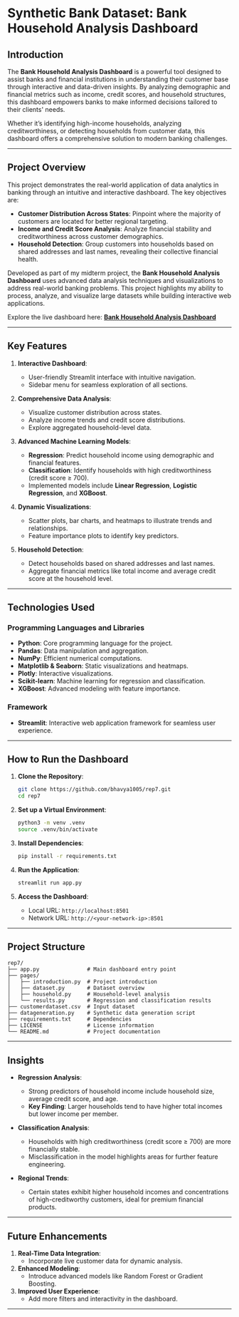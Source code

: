 # **Synthetic Bank Dataset: Bank Household Analysis Dashboard**

## **Introduction**
The **Bank Household Analysis Dashboard** is a powerful tool designed to assist banks and financial institutions in understanding their customer base through interactive and data-driven insights. By analyzing demographic and financial metrics such as income, credit scores, and household structures, this dashboard empowers banks to make informed decisions tailored to their clients' needs.

Whether it’s identifying high-income households, analyzing creditworthiness, or detecting households from customer data, this dashboard offers a comprehensive solution to modern banking challenges.

---

## **Project Overview**
This project demonstrates the real-world application of data analytics in banking through an intuitive and interactive dashboard. The key objectives are:
- **Customer Distribution Across States**: Pinpoint where the majority of customers are located for better regional targeting.
- **Income and Credit Score Analysis**: Analyze financial stability and creditworthiness across customer demographics.
- **Household Detection**: Group customers into households based on shared addresses and last names, revealing their collective financial health.

Developed as part of my midterm project, the **Bank Household Analysis Dashboard** uses advanced data analysis techniques and visualizations to address real-world banking problems. This project highlights my ability to process, analyze, and visualize large datasets while building interactive web applications.

Explore the live dashboard here: **[Bank Household Analysis Dashboard](https://bankhouseholdresearchbhavyachawla.streamlit.app/Analysis_and_Results)**

---

## **Key Features**
1. **Interactive Dashboard**:
   - User-friendly Streamlit interface with intuitive navigation.
   - Sidebar menu for seamless exploration of all sections.

2. **Comprehensive Data Analysis**:
   - Visualize customer distribution across states.
   - Analyze income trends and credit score distributions.
   - Explore aggregated household-level data.

3. **Advanced Machine Learning Models**:
   - **Regression**: Predict household income using demographic and financial features.  
   - **Classification**: Identify households with high creditworthiness (credit score ≥ 700).  
   - Implemented models include **Linear Regression**, **Logistic Regression**, and **XGBoost**.  

4. **Dynamic Visualizations**:
   - Scatter plots, bar charts, and heatmaps to illustrate trends and relationships.
   - Feature importance plots to identify key predictors.

5. **Household Detection**:
   - Detect households based on shared addresses and last names.
   - Aggregate financial metrics like total income and average credit score at the household level.

---

## **Technologies Used**
### **Programming Languages and Libraries**
- **Python**: Core programming language for the project.
- **Pandas**: Data manipulation and aggregation.
- **NumPy**: Efficient numerical computations.
- **Matplotlib & Seaborn**: Static visualizations and heatmaps.
- **Plotly**: Interactive visualizations.
- **Scikit-learn**: Machine learning for regression and classification.
- **XGBoost**: Advanced modeling with feature importance.

### **Framework**
- **Streamlit**: Interactive web application framework for seamless user experience.

---

## **How to Run the Dashboard**

1. **Clone the Repository**:
   ```bash
   git clone https://github.com/bhavya1005/rep7.git
   cd rep7
   ```

2. **Set up a Virtual Environment**:
   ```bash
   python3 -m venv .venv
   source .venv/bin/activate
   ```

3. **Install Dependencies**:
   ```bash
   pip install -r requirements.txt
   ```

4. **Run the Application**:
   ```bash
   streamlit run app.py
   ```

5. **Access the Dashboard**:
   - Local URL: `http://localhost:8501`
   - Network URL: `http://<your-network-ip>:8501`

---

## **Project Structure**

```
rep7/
├── app.py               # Main dashboard entry point
├── pages/
│   ├── introduction.py  # Project introduction
│   ├── dataset.py       # Dataset overview
│   ├── household.py     # Household-level analysis
│   └── results.py       # Regression and classification results
├── customerdataset.csv  # Input dataset
├── datageneration.py    # Synthetic data generation script
├── requirements.txt     # Dependencies
├── LICENSE              # License information
└── README.md            # Project documentation
```

---

## **Insights**
- **Regression Analysis**:
  - Strong predictors of household income include household size, average credit score, and age.
  - **Key Finding**: Larger households tend to have higher total incomes but lower income per member.

- **Classification Analysis**:
  - Households with high creditworthiness (credit score ≥ 700) are more financially stable.
  - Misclassification in the model highlights areas for further feature engineering.

- **Regional Trends**:
  - Certain states exhibit higher household incomes and concentrations of high-creditworthy customers, ideal for premium financial products.

---

## **Future Enhancements**
1. **Real-Time Data Integration**:
   - Incorporate live customer data for dynamic analysis.
2. **Enhanced Modeling**:
   - Introduce advanced models like Random Forest or Gradient Boosting.
3. **Improved User Experience**:
   - Add more filters and interactivity in the dashboard.

---
